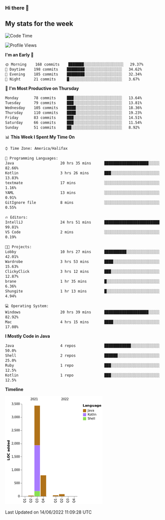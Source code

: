 ### Hi there 👋

## My stats for the week
<!--START_SECTION:waka-->
![Code Time](http://img.shields.io/badge/Code%20Time-272%20hrs%2051%20mins-blue)

![Profile Views](http://img.shields.io/badge/Profile%20Views-0-blue)

**I'm an Early 🐤** 

```text
🌞 Morning    168 commits    ███████░░░░░░░░░░░░░░░░░░   29.37% 
🌆 Daytime    198 commits    ████████░░░░░░░░░░░░░░░░░   34.62% 
🌃 Evening    185 commits    ████████░░░░░░░░░░░░░░░░░   32.34% 
🌙 Night      21 commits     █░░░░░░░░░░░░░░░░░░░░░░░░   3.67%

```
📅 **I'm Most Productive on Thursday** 

```text
Monday       78 commits     ███░░░░░░░░░░░░░░░░░░░░░░   13.64% 
Tuesday      79 commits     ███░░░░░░░░░░░░░░░░░░░░░░   13.81% 
Wednesday    105 commits    ████░░░░░░░░░░░░░░░░░░░░░   18.36% 
Thursday     110 commits    ████░░░░░░░░░░░░░░░░░░░░░   19.23% 
Friday       83 commits     ███░░░░░░░░░░░░░░░░░░░░░░   14.51% 
Saturday     66 commits     ███░░░░░░░░░░░░░░░░░░░░░░   11.54% 
Sunday       51 commits     ██░░░░░░░░░░░░░░░░░░░░░░░   8.92%

```


📊 **This Week I Spent My Time On** 

```text
⌚︎ Time Zone: America/Halifax

💬 Programming Languages: 
Java                     20 hrs 35 mins      ████████████████████░░░░░   82.66% 
Kotlin                   3 hrs 26 mins       ███░░░░░░░░░░░░░░░░░░░░░░   13.83% 
textmate                 17 mins             ░░░░░░░░░░░░░░░░░░░░░░░░░   1.16% 
YAML                     13 mins             ░░░░░░░░░░░░░░░░░░░░░░░░░   0.91% 
GitIgnore file           8 mins              ░░░░░░░░░░░░░░░░░░░░░░░░░   0.55%

🔥 Editors: 
IntelliJ                 24 hrs 51 mins      █████████████████████████   99.81% 
VS Code                  2 mins              ░░░░░░░░░░░░░░░░░░░░░░░░░   0.19%

🐱‍💻 Projects: 
Lobby                    10 hrs 27 mins      ██████████░░░░░░░░░░░░░░░   42.01% 
Wardrobe                 3 hrs 53 mins       ████░░░░░░░░░░░░░░░░░░░░░   15.63% 
ClickyClick              3 hrs 12 mins       ███░░░░░░░░░░░░░░░░░░░░░░   12.87% 
brane                    1 hr 35 mins        █░░░░░░░░░░░░░░░░░░░░░░░░   6.36% 
Shungite                 1 hr 13 mins        █░░░░░░░░░░░░░░░░░░░░░░░░   4.94%

💻 Operating System: 
Windows                  20 hrs 39 mins      ████████████████████░░░░░   82.92% 
Mac                      4 hrs 15 mins       ████░░░░░░░░░░░░░░░░░░░░░   17.08%

```

**I Mostly Code in Java** 

```text
Java                     4 repos             ████████████░░░░░░░░░░░░░   50.0% 
Shell                    2 repos             ██████░░░░░░░░░░░░░░░░░░░   25.0% 
Ruby                     1 repo              ███░░░░░░░░░░░░░░░░░░░░░░   12.5% 
Kotlin                   1 repo              ███░░░░░░░░░░░░░░░░░░░░░░   12.5%

```


**Timeline**

![Chart not found](https://raw.githubusercontent.com/lyndseyy/lyndseyy/main/charts/bar_graph.png) 


 Last Updated on 14/06/2022 11:09:28 UTC
<!--END_SECTION:waka-->